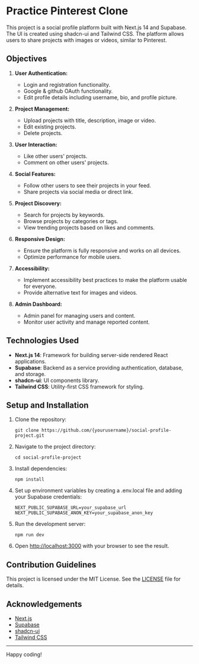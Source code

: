 
# Practice Pinterest Clone

This project is a social profile platform built with Next.js 14 and Supabase. The UI is created using shadcn-ui and Tailwind CSS. The platform allows users to share projects with images or videos, similar to Pinterest. 

## Objectives

1. **User Authentication:**
   - Login and registration functionality.
   - Google & github OAuth functionality.
   - Edit profile details including username, bio, and profile picture.

2. **Project Management:**
   - Upload projects with title, description, image or video.
   - Edit existing projects.
   - Delete projects.

3. **User Interaction:**
   - Like other users' projects.
   - Comment on other users' projects.

4. **Social Features:**
   - Follow other users to see their projects in your feed.
   - Share projects via social media or direct link.

5. **Project Discovery:**
   - Search for projects by keywords.
   - Browse projects by categories or tags.
   - View trending projects based on likes and comments.

7. **Responsive Design:**
   - Ensure the platform is fully responsive and works on all devices.
   - Optimize performance for mobile users.

8. **Accessibility:**
   - Implement accessibility best practices to make the platform usable for everyone.
   - Provide alternative text for images and videos.

10. **Admin Dashboard:**
    - Admin panel for managing users and content.
    - Monitor user activity and manage reported content.

## Technologies Used

- **Next.js 14**: Framework for building server-side rendered React applications.
- **Supabase**: Backend as a service providing authentication, database, and storage.
- **shadcn-ui**: UI components library.
- **Tailwind CSS**: Utility-first CSS framework for styling.

## Setup and Installation

1. Clone the repository:
   ```
   git clone https://github.com/{yourusername}/social-profile-project.git
   ```
2. Navigate to the project directory:
   ```
   cd social-profile-project
   ```
3. Install dependencies:
   ```
   npm install
   ```
4. Set up environment variables by creating a .env.local file and adding your Supabase credentials:
   ```
   NEXT_PUBLIC_SUPABASE_URL=your_supabase_url
   NEXT_PUBLIC_SUPABASE_ANON_KEY=your_supabase_anon_key
   ```
5. Run the development server:
   ```Dotenv
   npm run dev
   ```
6. Open [http://localhost:3000](http://localhost:3000) with your browser to see the result.

## Contribution Guidelines

This project is licensed under the MIT License. See the [LICENSE](LICENSE) file for details.

## Acknowledgements

- [Next.js](https://nextjs.org/)
- [Supabase](https://supabase.io/)
- [shadcn-ui](https://github.com/shadcn/ui)
- [Tailwind CSS](https://tailwindcss.com/)

---

Happy coding!
